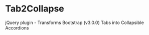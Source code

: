 Tab2Collapse
============

jQuery plugin - Transforms Bootstrap (v3.0.0) Tabs into Collapsible Accordions
